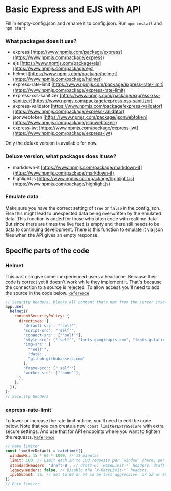 # Basic Express and EJS with API

Fill in empty-config.json and rename it to config.json.
Run `npm install` and `npm start`

### What packages does it use?
- express [https://www.npmjs.com/package/express](https://www.npmjs.com/package/express)
- ejs [https://www.npmjs.com/package/ejs](https://www.npmjs.com/package/ejs)
- helmet [https://www.npmjs.com/package/helmet](https://www.npmjs.com/package/helmet)
- express-rate-limit [https://www.npmjs.com/package/express-rate-limit](https://www.npmjs.com/package/express-rate-limit)
- express-xss-sanitizer [https://www.npmjs.com/package/express-xss-sanitizer](https://www.npmjs.com/package/express-xss-sanitizer)
- express-validator [https://www.npmjs.com/package/express-validator](https://www.npmjs.com/package/express-validator)
- jsonwebtoken [https://www.npmjs.com/package/jsonwebtoken](https://www.npmjs.com/package/jsonwebtoken)
- express-jwt [https://www.npmjs.com/package/express-jwt](https://www.npmjs.com/package/express-jwt)

Only the deluxe version is available for now.

### Deluxe version, what packages does it use?
- markdown-it [https://www.npmjs.com/package/markdown-it](https://www.npmjs.com/package/markdown-it)
- highlight.js [https://www.npmjs.com/package/highlight.js](https://www.npmjs.com/package/highlight.js)

### Emulate data
Make sure you have the correct setting of `true` or `false` in the config.json. Else this might lead to unexpected data being overwritten by the emulated data. This function is added for those who often code with realtime data. But since there are times the live feed is empty and there still needs to be data to continuing development. There is this function to emulate it via json files when the API gives an empty response. 

## Specific parts of the code
### Helmet
This part can give some inexperienced users a headache. Because their code is correct yet it doesn't work while they implement it. That's because the connection to a source is rejected. To allow access you'll need to add the source in the code below. [`Reference`][1]
```javascript
// Security headers, blocks all content thats not from the server itself or listed sites
app.use(
  helmet({
    contentSecurityPolicy: {
      directives: {
        'default-src': "'self'",
        'script-src': "'self'",
        'connect-src': ["'self'"],
        'style-src': ["'self'", "fonts.googleapis.com", "fonts.gstatic.com", "cdnjs.cloudflare.com"],
        'img-src': [
          "'self'",
          'data:',
          "github.githubassets.com"
        ],
        'frame-src': ["'self'"],
        'worker-src': ["'none'"],
      },
    },
  }),
);
// Security headers
```

### express-rate-limit
To lower or increase the rate limit or time, you'll need to edit the code below. Note that you can create a new `const limiterExtraSecure` with extra secure settings. And use that for API endpoints where you want to tighten the requests. [`Reference`][2]
```js
// Rate limiter
const limiterDefault = rateLimit({
  windowMs: 15 * 60 * 1000, // 15 minutes
  limit: 100, // Limit each IP to 100 requests per `window` (here, per 15 minutes).
  standardHeaders: 'draft-8', // draft-6: `RateLimit-*` headers; draft-7 & draft-8:   combined `RateLimit` header
  legacyHeaders: false, // Disable the `X-RateLimit-*` headers.
  ipv6Subnet: 56, // Set to 60 or 64 to be less aggressive, or 52 or 48 to be more  aggressive
})
// Rate limiter
```

[1]: https://helmetjs.github.io/#reference
[2]: https://express-rate-limit.mintlify.app/reference/configuration